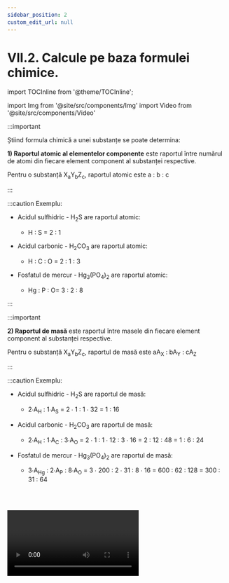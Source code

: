 ```yaml
---
sidebar_position: 2
custom_edit_url: null
---
```


# VII.2. Calcule pe baza formulei chimice.


import TOCInline from '@theme/TOCInline';

<TOCInline toc={toc} />



import Img from '@site/src/components/Img'
import Video from '@site/src/components/Video'



:::important

Știind formula chimică a unei substanțe se poate determina:

**1) Raportul atomic al elementelor componente** este raportul între numărul de atomi din fiecare element component al substanței respective.

Pentru o substanță X<sub>a</sub>Y<sub>b</sub>Z<sub>c</sub>, raportul atomic este a : b : c 

:::


:::caution Exemplu:


- Acidul sulfhidric - H<sub>2</sub>S are raportul atomic:
 
  -  H : S = 2 : 1

- Acidul carbonic - H<sub>2</sub>CO<sub>3</sub> are raportul atomic:
 
  -  H : C : O = 2 : 1 : 3

- Fosfatul de mercur - Hg<sub>3</sub>(PO<sub>4</sub>)<sub>2</sub> are raportul atomic: 

  - Hg : P : O= 3 : 2 : 8 


:::



:::important

**2) Raportul de masă** este raportul între masele din fiecare element component al substanței respective.

Pentru o substanță X<sub>a</sub>Y<sub>b</sub>Z<sub>c</sub>, raportul de masă este aA<sub>X</sub> : bA<sub>Y</sub> : cA<sub>Z</sub> 



:::


:::caution Exemplu:


- Acidul sulfhidric - H<sub>2</sub>S are raportul de masă:
 
  - 2∙A<sub>H</sub> : 1∙A<sub>S</sub> = 2 ∙ 1 : 1 ∙ 32 = 1 : 16

- Acidul carbonic - H<sub>2</sub>CO<sub>3</sub> are raportul de masă:
 
  - 2∙A<sub>H</sub> : 1∙A<sub>C</sub> : 3∙A<sub>O</sub> = 2 ∙ 1 : 1 ∙ 12 : 3 ∙ 16 = 2 : 12 : 48 = 1 : 6 : 24

- Fosfatul de mercur - Hg<sub>3</sub>(PO<sub>4</sub>)<sub>2</sub> are raportul de masă: 

  - 3∙A<sub>Hg</sub> : 2∙A<sub>P</sub> : 8∙A<sub>O</sub> = 3 ∙ 200 : 2 ∙ 31 : 8 ∙ 16 = 600 : 62 : 128 = 300 : 31 : 64




<br></br>




<Video src="https://www.youtube.com/embed/8SuCExmIe9M" />





:::




:::important

**3) Compoziția procentuală de masă** reprezintă masa fiecărui element conținută în 100g substanță.

a)	Pornind de la formula chimică, se calculează masa molară și apoi cu regula de trei simplă se calculează procentul fiecărui element component. 



:::


:::caution Exemplu:

Pentru acidul carbonic - H<sub>2</sub>CO<sub>3</sub>: 


μ = 2 ∙ A<sub>H</sub> + 1 ∙ A<sub>C</sub> + 3 ∙ A<sub>O</sub> = 2 + 12 + 48 = 62 g/mol

Dacă 62 g H<sub>2</sub>CO<sub>3</sub> conțin........2 g H........12 g C........ 48 g O

Atunci 100 g H<sub>2</sub>CO<sub>3</sub> conțin ....x g H.........y g C..........z g O


<Img className="img-responsive4" src="chimie/clasa7/capitolul7/7_2_Poza1_Exemplu3_vers2.jpg" width="1000" height="92" />




<br></br>
<br></br>

Observație: 

Pentru ultimul element chimic, este de preferat ca procentul să se afle prin scădere:

100 – 3,22%  – 19,36% = 77,42% 



<Video src="https://www.youtube.com/embed/nWU-TwJI5yc" />






:::




:::important

b) Pornind de la raportul de masă și apoi cu regula de trei simplă se calculează procentul fiecărui element component. 


:::


:::caution Exemplu:

Oxidul de fier III(Fe<sub>2</sub>O<sub>3</sub> ) are raportul de masă A<sub>Fe</sub> : A<sub>O</sub> = 7 : 3. 

Calculează procentul fiecărui element component.


Adunăm 7 g Fe + 3 g O = 10 g de Fe<sub>2</sub>O<sub>3</sub>

Dacă în 10 g Fe<sub>2</sub>O<sub>3</sub> se găsesc ..........7 g Fe..........3 g O

Atunci în 100 g Fe<sub>2</sub>O<sub>3</sub> se găsesc......x g Fe.........y g O


<Img className="img-responsive4" src="chimie/clasa7/capitolul7/7_2_Poza2_Exemplu3pctb_vers2.jpg" width="1000" height="114" />


:::




:::important

**4) Masa unui element, aflată într-o anumită masă de substanță compusă.**

Pornind de la formula chimică se calculează masa molară a substanței compuse și apoi cu regula de trei simplă se calculează masa fiecărui element component aflată în masa dată de substanță compusă.

:::


:::caution Exemplu:

Ce masă de oxigen se află în 248 g acid carbonic- H<sub>2</sub>CO<sub>3</sub> ?

μ = 2 ∙ A<sub>H</sub> + 1 ∙ A<sub>C</sub> + 3 ∙ A<sub>O</sub> = 2 + 12 + 48 = 62 g/mol

Dacă 62 g H<sub>2</sub>CO<sub>3</sub> conțin........ 48 g O

Atunci 248 g H<sub>2</sub>CO<sub>3</sub> conțin .....x g O


<Img className="img-responsive4" src="chimie/clasa7/capitolul7/7_2_Poza3_Exemplu4_vers3.jpg" width="1000" height="113" />




<br></br>
<br></br>




<Video src="https://www.youtube.com/embed/ltDtTfOvh5c" />




:::


:::important

**5) Masa unui substanțe compuse care conține o anumită masă de element.**

Pornind de la formula chimică, se calculează masa molară a substanței compuse și apoi cu regula de trei simplă se calculează masa de substanță compusă aflată într-o anumită masă de element chimic.



:::


:::caution Exemplu:

Ce masă de bromură de aluminiu- AlBr<sub>3</sub> conține 20 g de aluminiu ?

μ = 1 ∙ A<sub>Al</sub> + 3 ∙ A<sub>Br</sub>  = 1 ∙ 27 +  3 ∙ 80 = 27 + 240 = 267 g/mol

Dacă 267 g AlBr<sub>3</sub> conține ............27 g Al

Atunci x g AlBr<sub>3</sub> conține...............20 g Al


<Img className="img-responsive4" src="chimie/clasa7/capitolul7/7_2_Poza4_Exemplu5_vers3.jpg" width="1000" height="96" />





<br></br>
<br></br>




<Video src="https://www.youtube.com/embed/M1_yGe673dE" />




:::




<br></br>
<br></br>


